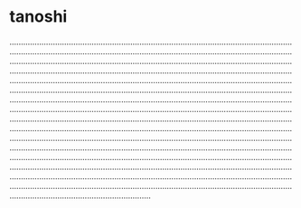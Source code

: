 # tanoshi

..............................................................................................................................................................................................................................................................................................................................................................................................................................................................................................................................................................................................................................................................................................................................................................................................................................................................................................................................................................................................................................................................................................................................................................................................................................................................................................................................................................................................................................................................................................................................................................................................................................................................................................................................................................................................................................................................................................................................................................................................................................................................................................................................